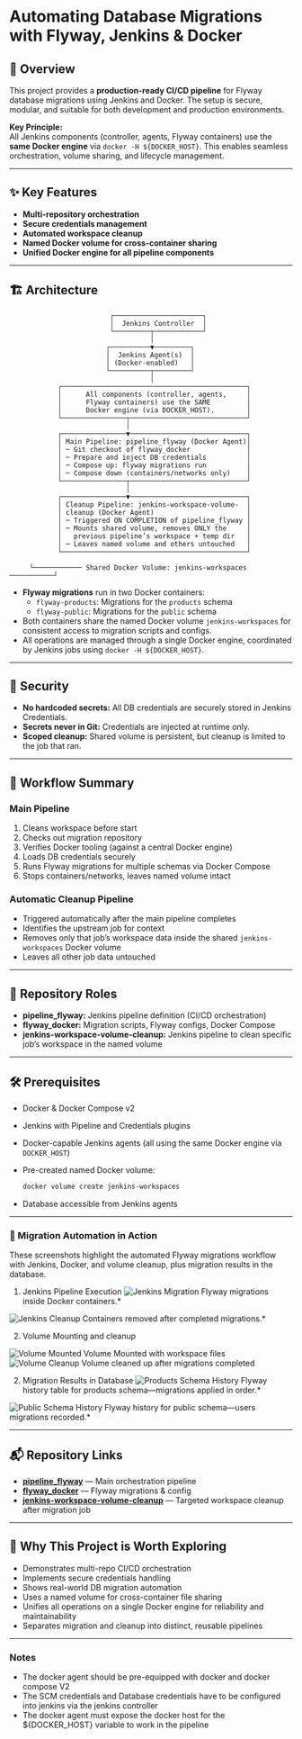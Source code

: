 # Automating Database Migrations with Flyway, Jenkins & Docker

## 📌 Overview

This project provides a **production-ready CI/CD pipeline** for Flyway database migrations using Jenkins and Docker. The setup is secure, modular, and suitable for both development and production environments.

**Key Principle:**  
All Jenkins components (controller, agents, Flyway containers) use the **same Docker engine** via `docker -H ${DOCKER_HOST}`. This enables seamless orchestration, volume sharing, and lifecycle management.

---

## ✨ Key Features

- **Multi-repository orchestration**
- **Secure credentials management**
- **Automated workspace cleanup**
- **Named Docker volume for cross-container sharing**
- **Unified Docker engine for all pipeline components**

---

## 🏗 Architecture

```
                         ┌──────────────────────┐
                         │  Jenkins Controller  │
                         └─────────┬────────────┘
                                   │
                        ┌──────────▼─────────┐
                        │  Jenkins Agent(s)  │
                        │ (Docker-enabled)   │
                        └──────────┬─────────┘
                                   │
            ┌──────────────────────────────────────────────┐
            │      All components (controller, agents,     │
            │      Flyway containers) use the SAME         │
            │      Docker engine (via DOCKER_HOST).        │
            └────────────────┬─────────────────────────────┘
                             │
            ┌────────────────▼─────────────────────────────┐
            │ Main Pipeline: pipeline_flyway (Docker Agent)│
            │ ─ Git checkout of flyway_docker              │
            │ ─ Prepare and inject DB credentials          │
            │ ─ Compose up: flyway migrations run          │
            │ ─ Compose down (containers/networks only)    │
            └────────────────┬─────────────────────────────┘
                             │
            ┌────────────────▼─────────────────────────────┐
            │ Cleanup Pipeline: jenkins-workspace-volume-  │
            │ cleanup (Docker Agent)                       │
            │ ─ Triggered ON COMPLETION of pipeline_flyway │
            │ ─ Mounts shared volume, removes ONLY the     │
            │   previous pipeline’s workspace + temp dir   │
            │ ─ Leaves named volume and others untouched   │
            └──────────────────────────────────────────────┘

     └──────────── Shared Docker Volume: jenkins-workspaces ───────────┘
```

- **Flyway migrations** run in two Docker containers:
  - `flyway-products`: Migrations for the `products` schema
  - `flyway-public`: Migrations for the `public` schema
- Both containers share the named Docker volume `jenkins-workspaces` for consistent access to migration scripts and configs.
- All operations are managed through a single Docker engine, coordinated by Jenkins jobs using `docker -H ${DOCKER_HOST}`.

---

## 🔐 Security

- **No hardcoded secrets:** All DB credentials are securely stored in Jenkins Credentials.
- **Secrets never in Git:** Credentials are injected at runtime only.
- **Scoped cleanup:** Shared volume is persistent, but cleanup is limited to the job that ran.

---

## 🚀 Workflow Summary

### Main Pipeline

1. Cleans workspace before start
2. Checks out migration repository
3. Verifies Docker tooling (against a central Docker engine)
4. Loads DB credentials securely
5. Runs Flyway migrations for multiple schemas via Docker Compose
6. Stops containers/networks, leaves named volume intact

### Automatic Cleanup Pipeline

- Triggered automatically after the main pipeline completes
- Identifies the upstream job for context
- Removes only that job’s workspace data inside the shared `jenkins-workspaces` Docker volume
- Leaves all other job data untouched

---

## 📂 Repository Roles

- **pipeline_flyway:** Jenkins pipeline definition (CI/CD orchestration)
- **flyway_docker:** Migration scripts, Flyway configs, Docker Compose
- **jenkins-workspace-volume-cleanup:** Jenkins pipeline to clean specific job’s workspace in the named volume

---

## 🛠 Prerequisites

- Docker & Docker Compose v2
- Jenkins with Pipeline and Credentials plugins
- Docker-capable Jenkins agents (all using the same Docker engine via `DOCKER_HOST`)
- Pre-created named Docker volume:

  ```bash
  docker volume create jenkins-workspaces
  ```

- Database accessible from Jenkins agents

---
### 📸 Migration Automation in Action

These screenshots highlight the automated Flyway migrations workflow with Jenkins, Docker, and volume cleanup, plus migration results in the database.

1. Jenkins Pipeline Execution
![Jenkins Migration](screenshots/Running_Migrations.png) Flyway migrations inside Docker containers.*

![Jenkins Cleanup](screenshots/Removing_Containers.png) Containers removed after completed migrations.*


2. Volume Mounting and cleanup

![Volume Mounted](screenshots/Volume_Mounted.png) Volume Mounted with workspace files
![Volume Cleanup](screenshots/Volume_Cleanup.png) Volume cleaned up after migrations completed

2. Migration Results in Database
![Products Schema History](screenshots/Migration_complete_products.png) Flyway history table for products schema—migrations applied in order.*

![Public Schema History](screenshots/Migrations_complete_public.png) Flyway history for public schema—users migrations recorded.*



---

## 📬 Repository Links

- **[pipeline_flyway](https://github.com/karthik192000/pipeline_flyway.git)** — Main orchestration pipeline
- **[flyway_docker](https://github.com/karthik192000/flyway_docker.git)** — Flyway migrations & config
- **[jenkins-workspace-volume-cleanup](https://github.com/karthik192000/jenkins-workspace-volume-cleanup.git)** — Targeted workspace cleanup after migration job

---

## 🌟 Why This Project is Worth Exploring

- Demonstrates multi-repo CI/CD orchestration
- Implements secure credentials handling
- Shows real-world DB migration automation
- Uses a named volume for cross-container file sharing
- Unifies all operations on a single Docker engine for reliability and maintainability
- Separates migration and cleanup into distinct, reusable pipelines


---

### Notes

- The docker agent should be pre-equipped with docker and docker compose V2
- The SCM credentials and Database credentials have to be configured into jenkins via the jenkins controller
- The docker agent must expose the docker host for the ${DOCKER_HOST} variable to work in the pipeline

